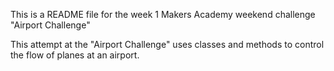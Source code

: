 This is a README file for the week 1 Makers Academy weekend challenge "Airport Challenge"

This attempt at the "Airport Challenge" uses classes and methods to control the flow of planes at an airport.  

